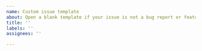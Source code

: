 ```yaml
---
name: Custom issue template
about: Open a blank template if your issue is not a bug report or feature request
title: ''
labels: ''
assignees: ''

---
```



